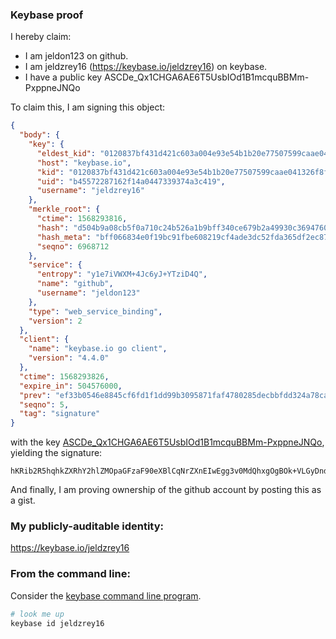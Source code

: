 ### Keybase proof

I hereby claim:

  * I am jeldon123 on github.
  * I am jeldzrey16 (https://keybase.io/jeldzrey16) on keybase.
  * I have a public key ASCDe_Qx1CHGA6AE6T5UsbIOd1B1mcquBBMm-PxppneJNQo

To claim this, I am signing this object:

```json
{
  "body": {
    "key": {
      "eldest_kid": "0120837bf431d421c603a004e93e54b1b20e77507599caae041326f8fc69a67789350a",
      "host": "keybase.io",
      "kid": "0120837bf431d421c603a004e93e54b1b20e77507599caae041326f8fc69a67789350a",
      "uid": "b45572287162f14a0447339374a3c419",
      "username": "jeldzrey16"
    },
    "merkle_root": {
      "ctime": 1568293816,
      "hash": "d504b9a08cb5f0a710c24b526a1b9bff340ce679b2a49930c3694760bc11e27d7c811c3161d29b62d998b9c8872da42d97df87f17c0025a965dd0593529cb404",
      "hash_meta": "bff066834e0f19bc91fbe608219cf4ade3dc52fda365df2ec87d67f11683fca8",
      "seqno": 6968712
    },
    "service": {
      "entropy": "y1e7iVWXM+4Jc6yJ+YTziD4Q",
      "name": "github",
      "username": "jeldon123"
    },
    "type": "web_service_binding",
    "version": 2
  },
  "client": {
    "name": "keybase.io go client",
    "version": "4.4.0"
  },
  "ctime": 1568293826,
  "expire_in": 504576000,
  "prev": "ef33b0546e8845cf6fd1f1dd99b3095871faf4780285decbbfdd324a78cae6d1",
  "seqno": 5,
  "tag": "signature"
}
```

with the key [ASCDe_Qx1CHGA6AE6T5UsbIOd1B1mcquBBMm-PxppneJNQo](https://keybase.io/jeldzrey16), yielding the signature:

```
hKRib2R5hqhkZXRhY2hlZMOpaGFzaF90eXBlCqNrZXnEIwEgg3v0MdQhxgOgBOk+VLGyDndQdZnKrgQTJvj8aaZ3iTUKp3BheWxvYWTESpcCBcQg7zOwVG6IRc9v0fHdmbMJWHH69HgChd7Lv90ySnjK5tHEIKRc6merfQvO69eXzo1aeA1Ag4Ej4J1V94U8ToIt5q9JAgHCo3NpZ8RANJ+j7s+fmbw2eCaCZ5MjEDp4qJwNMuAPK7l8dvLsMPEm7hKKofVdUyU3gvHd+nqNVRNgYXYHdcKtZISgGG+bAahzaWdfdHlwZSCkaGFzaIKkdHlwZQildmFsdWXEIP/yRioSanXui/7j/Yj2bJAd4EVWxO+e7UQ2C3OUMUvoo3RhZ80CAqd2ZXJzaW9uAQ==

```

And finally, I am proving ownership of the github account by posting this as a gist.

### My publicly-auditable identity:

https://keybase.io/jeldzrey16

### From the command line:

Consider the [keybase command line program](https://keybase.io/download).

```bash
# look me up
keybase id jeldzrey16
```
